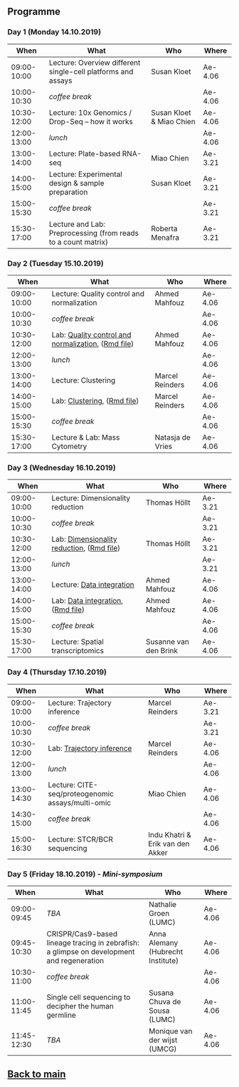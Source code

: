 ## Programme

### Day 1 (Monday 14.10.2019)
| When | What | Who | Where |
| ------------- | ------------- | ------------- | ------------- |
|09:00-10:00 |Lecture: Overview different single-cell platforms and assays | Susan Kloet | Ae-4.06 |
|10:00-10:30 |_coffee break_ |  | Ae-4.06 |
|10:30-12:00 |Lecture: 10x Genomics / Drop-Seq – how it works | Susan Kloet & Miao Chien | Ae-4.06 |
|12:00-13:00 |_lunch_ |  | Ae-4.06 |
|13:00-14:00 |Lecture: Plate-based RNA-seq | Miao Chien | Ae-3.21 |
|14:00-15:00 |Lecture: Experimental design & sample preparation | Susan Kloet | Ae-3.21 |
|15:00-15:30 |_coffee break_ | | Ae-3.21 |
|15:30-17:00 |Lecture and Lab: Preprocessing (from reads to a count matrix) | Roberta Menafra | Ae-3.21 |

### Day 2 (Tuesday 15.10.2019)
| When | What | Who | Where |
| ------------- | ------------- | ------------- | ------------- |
|09:00-10:00 |Lecture: Quality control and normalization | Ahmed Mahfouz | Ae-4.06 |
|10:00-10:30 |_coffee break_ |  | Ae-4.06 |
|10:30-12:00 |Lab: [Quality control and normalization](session-qc-normalization/QC_Normalization.md), ([Rmd file](session-qc-normalization/QC_Normalization.Rmd)) | Ahmed Mahfouz | Ae-4.06 |
|12:00-13:00 |_lunch_ |  | Ae-4.06 |
|13:00-14:00 |Lecture: Clustering | Marcel Reinders | Ae-4.06 |
|14:00-15:00 |Lab: [Clustering](session-clustering/Clustering.md), ([Rmd file](session-clustering/Clustering.Rmd)) | Marcel Reinders | Ae-4.06 |
|15:00-15:30 |_coffee break_ | | Ae-4.06 |
|15:30-17:00 |Lecture & Lab: Mass Cytometry | Natasja de Vries | Ae-4.06 |

### Day 3 (Wednesday 16.10.2019)
| When | What | Who | Where |
| ------------- | ------------- | ------------- | ------------- |
|09:00-10:00 |Lecture: Dimensionality reduction | Thomas Höllt | Ae-3.21 |
|10:00-10:30 |_coffee break_ |  | Ae-3.21 |
|10:30-12:00 |Lab: [Dimensionality reduction](session-dimensionalityreduction/Dimensionality_Reduction.md), ([Rmd file](session-dimensionalityreduction/Dimensionality_Reduction.rmd)) | Thomas Höllt | Ae-3.21 |
|12:00-13:00 |_lunch_ |  | Ae-3.21 |
|13:00-14:00 |Lecture: [Data integration](session-integration/Data_Integration.pdf) | Ahmed Mahfouz | Ae-4.06 |
|14:00-15:00 |Lab: [Data integration](session-integration/Data_Integration.md), ([Rmd file](session-integration/Data_Integration.Rmd)) | Ahmed Mahfouz | Ae-4.06 |
|15:00-15:30 |_coffee break_ | | Ae-4.06 |
|15:30-17:00 |Lecture: Spatial transcriptomics | Susanne van den Brink | Ae-4.06 |

### Day 4 (Thursday 17.10.2019)
| When | What | Who | Where |
| ------------- | ------------- | ------------- | ------------- |
|09:00-10:00 |Lecture: Trajectory inference | Marcel Reinders | Ae-3.21 |
|10:00-10:30 |_coffee break_ |  | Ae-3.21 |
|10:30-12:00 |Lab: [Trajectory inference](session-trajectories/session-trajectories.md) | Marcel Reinders |Ae-4.06 |
|12:00-13:00 |_lunch_ |  | Ae-4.06 |
|13:00-14:30 |Lecture: CITE-seq/proteogenomic assays/multi-omic | Miao Chien | Ae-4.06 |
|14:30-15:00 |_coffee break_ | | Ae-4.06 |
|15:00-16:30 |Lecture: STCR/BCR sequencing |Indu Khatri & Erik van den Akker | Ae-4.06 |

### Day 5 (Friday 18.10.2019) - _Mini-symposium_
| When | What | Who | Where |
| ------------- | ------------- | ------------- | ------------- |
|09:00-09:45 |_TBA_ | Nathalie Groen (LUMC) | Ae-4.06 |
|09:45-10:30 |CRISPR/Cas9-based lineage tracing in zebrafish: a glimpse on development and regeneration | Anna Alemany (Hubrecht Institute) | Ae-4.06 |
|10:30-11:00 |_coffee break_ | | Ae-4.06 |
|11:00-11:45 |Single cell sequencing to decipher the human germline | Susana Chuva de Sousa (LUMC) | Ae-4.06 |
|11:45-12:30 |_TBA_ | Monique van der wijst (UMCG) | Ae-4.06 |


## [Back to main](README.md)
